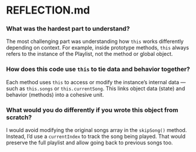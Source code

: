 # REFLECTION.md

### What was the hardest part to understand?
The most challenging part was understanding how `this` works differently depending on context. For example, inside prototype methods, `this` always refers to the instance of the Playlist, not the method or global object.

### How does this code use `this` to tie data and behavior together?
Each method uses `this` to access or modify the instance’s internal data — such as `this.songs` or `this.currentSong`. This links object data (state) and behavior (methods) into a cohesive unit.

### What would you do differently if you wrote this object from scratch?
I would avoid modifying the original songs array in the `skipSong()` method. Instead, I’d use a `currentIndex` to track the song being played. That would preserve the full playlist and allow going back to previous songs too.
